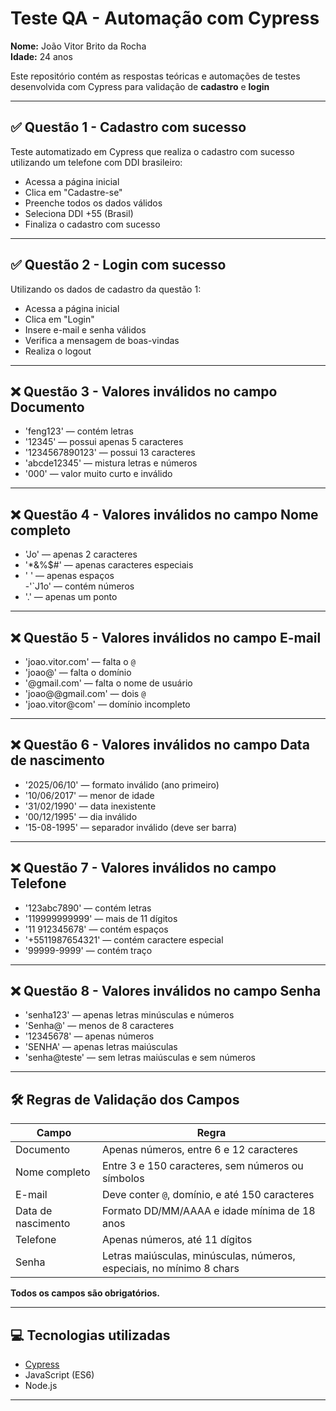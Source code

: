 # Teste QA - Automação com Cypress

**Nome:** João Vitor Brito da Rocha  
**Idade:** 24 anos  

Este repositório contém as respostas teóricas e automações de testes desenvolvida com Cypress para validação de **cadastro** e **login**

---

## ✅ Questão 1 - Cadastro com sucesso

Teste automatizado em Cypress que realiza o cadastro com sucesso utilizando um telefone com DDI brasileiro:

- Acessa a página inicial
- Clica em "Cadastre-se"
- Preenche todos os dados válidos
- Seleciona DDI +55 (Brasil)
- Finaliza o cadastro com sucesso

---

## ✅ Questão 2 - Login com sucesso

Utilizando os dados de cadastro da questão 1:

- Acessa a página inicial
- Clica em "Login"
- Insere e-mail e senha válidos
- Verifica a mensagem de boas-vindas
- Realiza o logout

---

## ❌ Questão 3 - Valores inválidos no campo **Documento**

- 'feng123' — contém letras  
- '12345' — possui apenas 5 caracteres  
- '1234567890123' — possui 13 caracteres  
- 'abcde12345' — mistura letras e números  
- '000' — valor muito curto e inválido  

---

## ❌ Questão 4 - Valores inválidos no campo **Nome completo**

- 'Jo' — apenas 2 caracteres  
- '*&%$#' — apenas caracteres especiais  
- '   ' — apenas espaços  
-'`J1o' — contém números  
- '.' — apenas um ponto  

---

## ❌ Questão 5 - Valores inválidos no campo **E-mail**

- 'joao.vitor.com' — falta o `@`  
- 'joao@' — falta o domínio  
- '@gmail.com' — falta o nome de usuário  
- 'joao@@gmail.com' — dois `@`  
- 'joao.vitor@com' — domínio incompleto  

---

## ❌ Questão 6 - Valores inválidos no campo **Data de nascimento**

- '2025/06/10' — formato inválido (ano primeiro)  
- '10/06/2017' — menor de idade  
- '31/02/1990' — data inexistente  
- '00/12/1995' — dia inválido  
- '15-08-1995' — separador inválido (deve ser barra)  

---

## ❌ Questão 7 - Valores inválidos no campo **Telefone**

- '123abc7890' — contém letras  
- '119999999999' — mais de 11 dígitos  
- '11 912345678' — contém espaços  
- '+5511987654321' — contém caractere especial  
- '99999-9999' — contém traço  

---

## ❌ Questão 8 - Valores inválidos no campo **Senha**

- 'senha123' — apenas letras minúsculas e números  
- 'Senha@' — menos de 8 caracteres  
- '12345678' — apenas números  
- 'SENHA' — apenas letras maiúsculas  
- 'senha@teste' — sem letras maiúsculas e sem números  

---

## 🛠️ Regras de Validação dos Campos

| Campo              | Regra                                                                 |
|--------------------|-----------------------------------------------------------------------|
| Documento          | Apenas números, entre 6 e 12 caracteres                               |
| Nome completo      | Entre 3 e 150 caracteres, sem números ou símbolos                     |
| E-mail             | Deve conter `@`, domínio, e até 150 caracteres                        |
| Data de nascimento | Formato DD/MM/AAAA e idade mínima de 18 anos                         |
| Telefone           | Apenas números, até 11 dígitos                                       |
| Senha              | Letras maiúsculas, minúsculas, números, especiais, no mínimo 8 chars |

**Todos os campos são obrigatórios.**

---

## 💻 Tecnologias utilizadas

- [Cypress](https://www.cypress.io/)
- JavaScript (ES6)
- Node.js

---

